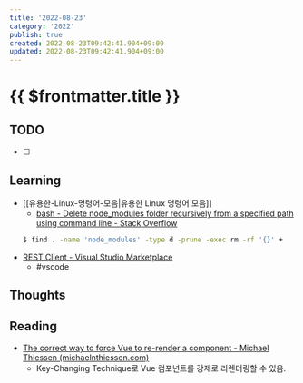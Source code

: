 ```yaml
---
title: '2022-08-23'
category: '2022'
publish: true
created: 2022-08-23T09:42:41.904+09:00
updated: 2022-08-23T09:42:41.904+09:00
---
```


# {{ $frontmatter.title }}

## TODO

- [ ]

## Learning

- [[유용한-Linux-명령어-모음|유용한 Linux 명령어 모음]]
  - [bash - Delete node_modules folder recursively from a specified path using command line - Stack Overflow](https://stackoverflow.com/questions/42950501/delete-node-modules-folder-recursively-from-a-specified-path-using-command-line)
  ```sh
  $ find . -name 'node_modules' -type d -prune -exec rm -rf '{}' +
  ```
- [REST Client - Visual Studio Marketplace](https://marketplace.visualstudio.com/items?itemName=humao.rest-client)
  - #vscode

## Thoughts

## Reading

- [The correct way to force Vue to re-render a component - Michael Thiessen (michaelnthiessen.com)](https://michaelnthiessen.com/force-re-render/)
  - Key-Changing Technique로 Vue 컴포넌트를 강제로 리렌더링할 수 있음.
